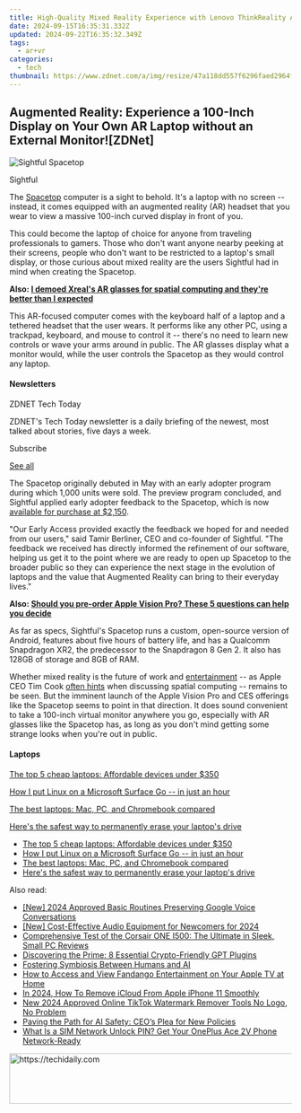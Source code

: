 ```yaml
---
title: High-Quality Mixed Reality Experience with Lenovo ThinkReality A3 - Insights From ZDNet
date: 2024-09-15T16:35:31.332Z
updated: 2024-09-22T16:35:32.349Z
tags:
  - ar+vr
categories:
  - tech
thumbnail: https://www.zdnet.com/a/img/resize/47a118dd557f6296faed2964f844a0f5d8ad6258/2022/04/13/5d8e4bb0-6af4-450a-a828-175b9d3dd128/lenovo-a3.jpg?width=278&height=156&fit=crop&auto=webp
---
```


## Augmented Reality: Experience a 100-Inch Display on Your Own AR Laptop without an External Monitor![ZDNet]

![Sightful Spacetop](https://www.zdnet.com/a/img/resize/7ff64b211bccdae9e023f61cf988dce7f8e58804/2024/01/18/92490641-9e15-4cbc-b3d4-66c68141e43c/spacetop.jpg?auto=webp&width=1280)

Sightful

The [Spacetop](https://sightful.com/) computer is a sight to behold. It's a laptop with no screen -- instead, it comes equipped with an augmented reality (AR) headset that you wear to view a massive 100-inch curved display in front of you. 

This could become the laptop of choice for anyone from traveling professionals to gamers. Those who don't want anyone nearby peeking at their screens, people who don't want to be restricted to a laptop's small display, or those curious about mixed reality are the users Sightful had in mind when creating the Spacetop. 

**Also: [I demoed Xreal's AR glasses for spatial computing and they're better than I expected](https://www.zdnet.com/article/i-demoed-xreals-ar-glasses-for-spatial-computing-and-theyre-better-than-i-expected/)**

This AR-focused computer comes with the keyboard half of a laptop and a tethered headset that the user wears. It performs like any other PC, using a trackpad, keyboard, and mouse to control it -- there's no need to learn new controls or wave your arms around in public. The AR glasses display what a monitor would, while the user controls the Spacetop as they would control any laptop.

#### Newsletters

ZDNET Tech Today

ZDNET's Tech Today newsletter is a daily briefing of the newest, most talked about stories, five days a week.

 Subscribe

[See all](https://www.zdnet.com/newsletters/)

The Spacetop originally debuted in May with an early adopter program during which 1,000 units were sold. The preview program concluded, and Sightful applied early adopter feedback to the Spacetop, which is now [available for purchase at $2,150](https://sightful.com/).

"Our Early Access provided exactly the feedback we hoped for and needed from our users," said Tamir Berliner, CEO and co-founder of Sightful. "The feedback we received has directly informed the refinement of our software, helping us get it to the point where we are ready to open up Spacetop to the broader public so they can experience the next stage in the evolution of laptops and the value that Augmented Reality can bring to their everyday lives."

**Also: [Should you pre-order Apple Vision Pro? These 5 questions can help you decide](https://www.zdnet.com/article/apple-vision-pro-should-you-pre-order/)**

As far as specs, Sightful's Spacetop runs a custom, open-source version of Android, features about five hours of battery life, and has a Qualcomm Snapdragon XR2, the predecessor to the Snapdragon 8 Gen 2\. It also has 128GB of storage and 8GB of RAM. 

Whether mixed reality is the future of work and [entertainment](https://www.zdnet.com/article/apple-is-now-marketing-vision-pro-as-the-ultimate-entertainment-device/) \-- as Apple CEO Tim Cook [often hints](https://www.zdnet.com/article/apple-vision-pro-in-stores-february-2-pre-orders-start-january-19/) when discussing spatial computing -- remains to be seen. But the imminent launch of the Apple Vision Pro and CES offerings like the Spacetop seems to point in that direction. It does sound convenient to take a 100-inch virtual monitor anywhere you go, especially with AR glasses like the Spacetop has, as long as you don't mind getting some strange looks when you're out in public. 

#### Laptops

[The top 5 cheap laptops: Affordable devices under $350](https://www.zdnet.com/article/best-cheap-laptop/ "The top 5 cheap laptops: Affordable devices under $350")

[How I put Linux on a Microsoft Surface Go -- in just an hour](https://www.zdnet.com/article/how-i-put-linux-on-a-microsoft-surface-go-in-just-an-hour/ "How I put Linux on a Microsoft Surface Go -- in just an hour")

[The best laptops: Mac, PC, and Chromebook compared](https://www.zdnet.com/article/best-laptop/ "The best laptops: Mac, PC, and Chromebook compared")

[Here's the safest way to permanently erase your laptop's drive](https://www.zdnet.com/article/wiping-a-windows-laptop-heres-the-safest-free-way-to-erase-your-personal-data/ "Here's the safest way to permanently erase your laptop's drive")

* [The top 5 cheap laptops: Affordable devices under $350](https://www.zdnet.com/article/best-cheap-laptop/ "The top 5 cheap laptops: Affordable devices under $350")
* [How I put Linux on a Microsoft Surface Go -- in just an hour](https://www.zdnet.com/article/how-i-put-linux-on-a-microsoft-surface-go-in-just-an-hour/ "How I put Linux on a Microsoft Surface Go -- in just an hour")
* [The best laptops: Mac, PC, and Chromebook compared](https://www.zdnet.com/article/best-laptop/ "The best laptops: Mac, PC, and Chromebook compared")
* [Here's the safest way to permanently erase your laptop's drive](https://www.zdnet.com/article/wiping-a-windows-laptop-heres-the-safest-free-way-to-erase-your-personal-data/ "Here's the safest way to permanently erase your laptop's drive")

<ins class="adsbygoogle"
     style="display:block"
     data-ad-format="autorelaxed"
     data-ad-client="ca-pub-7571918770474297"
     data-ad-slot="1223367746"></ins>

<ins class="adsbygoogle"
     style="display:block"
     data-ad-client="ca-pub-7571918770474297"
     data-ad-slot="8358498916"
     data-ad-format="auto"
     data-full-width-responsive="true"></ins>

<span class="atpl-alsoreadstyle">Also read:</span>
<div><ul>
<li><a href="https://screen-sharing-recording.techidaily.com/new-2024-approved-basic-routines-preserving-google-voice-conversations/"><u>[New] 2024 Approved Basic Routines Preserving Google Voice Conversations</u></a></li>
<li><a href="https://facebook-record-videos.techidaily.com/new-cost-effective-audio-equipment-for-newcomers-for-2024/"><u>[New] Cost-Effective Audio Equipment for Newcomers for 2024</u></a></li>
<li><a href="https://ai-video.techidaily.com/comprehensive-test-of-the-corsair-one-i500-the-ultimate-in-sleek-small-pc-reviews/"><u>Comprehensive Test of the Corsair ONE I500: The Ultimate in Sleek, Small PC Reviews</u></a></li>
<li><a href="https://tech-savvy.techidaily.com/discovering-the-prime-8-essential-crypto-friendly-gpt-plugins/"><u>Discovering the Prime: 8 Essential Crypto-Friendly GPT Plugins</u></a></li>
<li><a href="https://tech-savvy.techidaily.com/fostering-symbiosis-between-humans-and-ai/"><u>Fostering Symbiosis Between Humans and AI</u></a></li>
<li><a href="https://techno-recovery.techidaily.com/how-to-access-and-view-fandango-entertainment-on-your-apple-tv-at-home/"><u>How to Access and View Fandango Entertainment on Your Apple TV at Home</u></a></li>
<li><a href="https://activate-lock.techidaily.com/in-2024-how-to-remove-icloud-from-apple-iphone-11-smoothly-by-drfone-ios/"><u>In 2024, How To Remove iCloud From Apple iPhone 11 Smoothly</u></a></li>
<li><a href="https://smart-video-editing.techidaily.com/new-2024-approved-online-tiktok-watermark-remover-tools-no-logo-no-problem/"><u>New 2024 Approved Online TikTok Watermark Remover Tools No Logo, No Problem</u></a></li>
<li><a href="https://tech-savvy.techidaily.com/paving-the-path-for-ai-safety-ceos-plea-for-new-policies/"><u>Paving the Path for AI Safety: CEO’s Plea for New Policies</u></a></li>
<li><a href="https://sim-unlock.techidaily.com/what-is-a-sim-network-unlock-pin-get-your-oneplus-ace-2v-phone-network-ready-by-drfone-android/"><u>What Is a SIM Network Unlock PIN? Get Your OnePlus Ace 2V Phone Network-Ready</u></a></li>
</ul></div>

<!-- affiliate ads begin -->
<a href="https://appsumo.8odi.net/c/5597632/2049383/7443" target="_top" id="2049383">
  <img src="//a.impactradius-go.com/display-ad/7443-2049383" border="0" alt="https://techidaily.com" width="728" height="90"/>
</a>
<img height="0" width="0" src="https://appsumo.8odi.net/i/5597632/2049383/7443" style="position:absolute;visibility:hidden;" border="0" />
<!-- affiliate ads end -->

